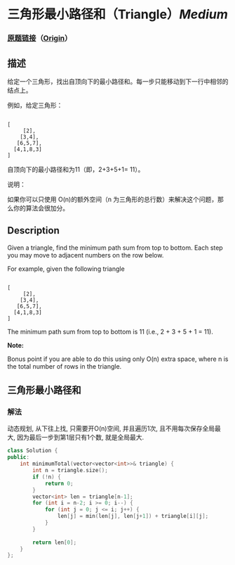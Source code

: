 # 三角形最小路径和（Triangle）*Medium*
### [原题链接](https://leetcode-cn.com/problems/triangle)（[Origin](https://leetcode.com/problems/triangle)）
## 描述
给定一个三角形，找出自顶向下的最小路径和。每一步只能移动到下一行中相邻的结点上。

例如，给定三角形：
```

[
     [2],
    [3,4],
   [6,5,7],
  [4,1,8,3]
]
```


自顶向下的最小路径和为11（即，2+3+5+1= 11）。

说明：

如果你可以只使用 O(n)的额外空间（n 为三角形的总行数）来解决这个问题，那么你的算法会很加分。

## Description
Given a triangle, find the minimum path sum from top to bottom. Each step you may move to adjacent numbers on the row below.

For example, given the following triangle

```

[
     [2],
    [3,4],
   [6,5,7],
  [4,1,8,3]
]
```


The minimum path sum from top to bottom is 11 (i.e., 2 + 3 + 5 + 1 = 11).

**Note:**


Bonus point if you are able to do this using only O(n) extra space, where n is the total number of rows in the triangle.


## 三角形最小路径和
### 解法
动态规划, 从下往上找, 只需要开O(n)空间, 并且遍历1次, 且不用每次保存全局最大, 因为最后一步到第1层只有1个数, 就是全局最大.
```c++
class Solution {
public:
    int minimumTotal(vector<vector<int>>& triangle) {
        int n = triangle.size();
        if (!n) {
            return 0;
        }
        vector<int> len = triangle[n-1];
        for (int i = n-2; i >= 0; i--) {
            for (int j = 0; j <= i; j++) {
                len[j] = min(len[j], len[j+1]) + triangle[i][j];
            }
        }
        
        return len[0];
    }
};
```